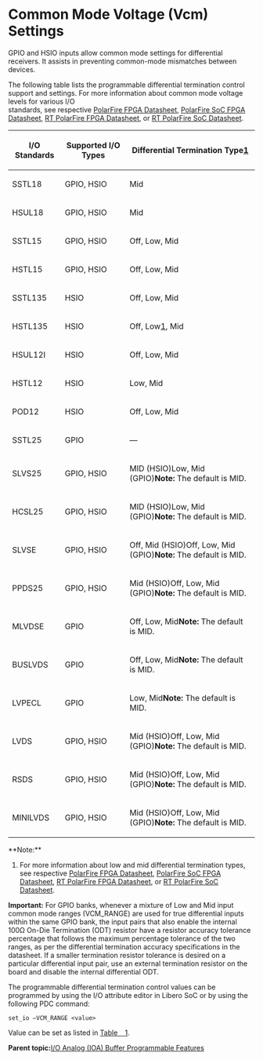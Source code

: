 # Common Mode Voltage \(Vcm\) Settings

GPIO and HSIO inputs allow common mode settings for differential receivers. It assists in preventing common-mode mismatches between devices.

The following table lists the programmable differential termination control<br /> support and settings. For more information about common mode voltage levels for various I/O<br /> standards, see respective [PolarFire FPGA Datasheet](https://ww1.microchip.com/downloads/aemDocuments/documents/FPGA/ProductDocuments/DataSheets/PolarFire-FPGA-Datasheet-DS00003831.pdf), [PolarFire SoC FPGA Datasheet](https://ww1.microchip.com/downloads/aemDocuments/documents/FPGA/ProductDocuments/DataSheets/PolarFire-SoC-Datasheet-DS00004248.pdf), [RT PolarFire FPGA Datasheet](https://ww1.microchip.com/downloads/aemDocuments/documents/FPGA/ProductDocuments/DataSheets/RT-PolarFire-FPGA-Datasheet-00004122A.pdf), or [RT PolarFire SoC Datasheet](https://ww1.microchip.com/downloads/aemDocuments/documents/FPGA/ProductDocuments/DataSheets/PolarFire-SoC-Datasheet-DS00004248.pdf).

<table id="ID-000024B2"><thead><tr id="ID-000024BD"><th id="ID-000024BE">

I/O Standards

</th><th id="ID-000024C0">

Supported I/O Types

</th><th id="ID-000024C2">

Differential Termination Type[1](#GUID-DFD0740D-5BFD-4A7C-A8D5-334B4CBB85CD)

</th></tr></thead><tbody><tr id="ID-000024C7"><td id="ID-000024C8">

SSTL18

</td><td id="ID-000024CA">

GPIO, HSIO

</td><td id="ID-000024CC">

Mid

</td></tr><tr id="ID-000024CE"><td id="ID-000024CF">

HSUL18

</td><td id="ID-000024D1">

GPIO, HSIO

</td><td id="ID-000024D3">

Mid

</td></tr><tr id="ID-000024D5"><td id="ID-000024D6">

SSTL15

</td><td id="ID-000024D8">

GPIO, HSIO

</td><td id="ID-000024DA">

Off, Low, Mid

</td></tr><tr id="ID-000024DC"><td id="ID-000024DD">

HSTL15

</td><td id="ID-000024DF">

GPIO, HSIO

</td><td id="ID-000024E1">

Off, Low, Mid

</td></tr><tr id="ID-000024E3"><td id="ID-000024E4">

SSTL135

</td><td id="ID-000024E6">

HSIO

</td><td id="ID-000024E8">

Off, Low, Mid

</td></tr><tr id="ID-000024EA"><td id="ID-000024EB">

HSTL135

</td><td id="ID-000024ED">

HSIO

</td><td id="ID-000024EF">

Off, Low[1](#GUID-DFD0740D-5BFD-4A7C-A8D5-334B4CBB85CD), Mid

</td></tr><tr id="ID-000024F2"><td id="ID-000024F3">

HSUL12I

</td><td id="ID-000024F5">

HSIO

</td><td id="ID-000024F7">

Off, Low, Mid

</td></tr><tr id="ID-000024F9"><td id="ID-000024FA">

HSTL12

</td><td id="ID-000024FC">

HSIO

</td><td id="ID-000024FE">

Low, Mid

</td></tr><tr id="ID-00002500"><td id="ID-00002501">

POD12

</td><td id="ID-00002503">

HSIO

</td><td id="ID-00002505">

Off, Low, Mid

</td></tr><tr id="ID-00002507"><td id="ID-00002508">

SSTL25

</td><td id="ID-0000250A">

GPIO

</td><td id="ID-0000250C">

—

</td></tr><tr id="ID-0000250E"><td id="ID-0000250F">

SLVS25

</td><td id="ID-00002511">

GPIO, HSIO

</td><td id="ID-00002513">

MID \(HSIO\)Low, Mid \(GPIO\)**Note:** The default is MID.

</td></tr><tr id="ID-00002516"><td id="ID-00002517">

HCSL25

</td><td id="ID-00002519">

GPIO, HSIO

</td><td id="ID-0000251B">

MID \(HSIO\)Low, Mid \(GPIO\)**Note:** The default is MID.

</td></tr><tr id="ID-0000251E"><td id="ID-0000251F">

SLVSE

</td><td id="ID-00002521">

GPIO, HSIO

</td><td id="ID-00002523">

Off, Mid \(HSIO\)Off, Low, Mid \(GPIO\)**Note:** The default is MID.

</td></tr><tr id="ID-00002526"><td id="ID-00002527">

PPDS25

</td><td id="ID-00002529">

GPIO, HSIO

</td><td id="ID-0000252B">

Mid \(HSIO\)Off, Low, Mid \(GPIO\)**Note:** The default is MID.

</td></tr><tr id="ID-0000252E"><td id="ID-0000252F">

MLVDSE

</td><td id="ID-00002531">

GPIO

</td><td id="ID-00002533">

Off, Low, Mid**Note:** The default is MID.

</td></tr><tr id="ID-00002535"><td id="ID-00002536">

BUSLVDS

</td><td id="ID-00002538">

GPIO

</td><td id="ID-0000253A">

Off, Low, Mid**Note:** The default is MID.

</td></tr><tr id="ID-0000253C"><td id="ID-0000253D">

LVPECL

</td><td id="ID-0000253F">

GPIO

</td><td id="ID-00002541">

Low, Mid**Note:** The default is MID.

</td></tr><tr id="ID-00002543"><td id="ID-00002544">

LVDS

</td><td id="ID-00002546">

GPIO, HSIO

</td><td id="ID-00002548">

Mid \(HSIO\)Off, Low, Mid \(GPIO\)**Note:** The default is MID.

</td></tr><tr id="ID-0000254B"><td id="ID-0000254C">

RSDS

</td><td id="ID-0000254E">

GPIO, HSIO

</td><td id="ID-00002550">

Mid \(HSIO\)Off, Low, Mid \(GPIO\)**Note:** The default is MID.

</td></tr><tr id="ID-00002553"><td id="ID-00002554">

MINILVDS

</td><td id="ID-00002556">

GPIO, HSIO

</td><td id="ID-00002558">

Mid \(HSIO\)Off, Low, Mid \(GPIO\)**Note:** The default is MID.

</td></tr></tbody>
</table>**Note:**

1.  For more information about low and mid differential termination types, see respective [PolarFire FPGA Datasheet](https://ww1.microchip.com/downloads/aemDocuments/documents/FPGA/ProductDocuments/DataSheets/PolarFire-FPGA-Datasheet-DS00003831.pdf), [PolarFire SoC FPGA Datasheet](https://ww1.microchip.com/downloads/aemDocuments/documents/FPGA/ProductDocuments/DataSheets/PolarFire-SoC-Datasheet-DS00004248.pdf), [RT PolarFire FPGA Datasheet](https://ww1.microchip.com/downloads/aemDocuments/documents/FPGA/ProductDocuments/DataSheets/RT-PolarFire-FPGA-Datasheet-00004122A.pdf), or [RT PolarFire SoC Datasheet](https://ww1.microchip.com/downloads/aemDocuments/documents/FPGA/ProductDocuments/DataSheets/PolarFire-SoC-Datasheet-DS00004248.pdf).

**Important:** For GPIO banks, whenever a mixture of Low and Mid input common mode ranges \(VCM\_RANGE\) are used for true differential inputs within the same GPIO bank, the input pairs that also enable the internal 100Ω On-Die Termination \(ODT\) resistor have a resistor accuracy tolerance percentage that follows the maximum percentage tolerance of the two ranges, as per the differential termination accuracy specifications in the datasheet. If a smaller termination resistor tolerance is desired on a particular differential input pair, use an external termination resistor on the board and disable the internal differential ODT.

The programmable differential termination control values can be programmed by using the I/O attribute editor in Libero SoC or by using the following PDC command:

``` {#ID-00002567}
set_io –VCM_RANGE <value>
```

Value can be set as listed in [Table   1](#ID-000024B2).

**Parent topic:**[I/O Analog \(IOA\) Buffer Programmable Features](GUID-CC29CF66-77AD-471C-8A06-94A7337826B5.md)

